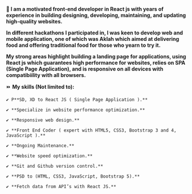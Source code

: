 **👋 I am a motivated front-end developer in React js with years of experience in building designing, developing, maintaining, and updating high-quality websites.**

**In different hackathons I participated in, I was keen to develop web and mobile application, one of which was Aklah which aimed at delivering food and offering traditional food for those who yearn to try it.**

**My strong areas highlight building a landing page for applications, using React js which guarantees high performance for websites, relies on SPA (Single Page Application), and is responsive on all devices with compatibiility with all browsers.**

⏩  **My skills (Not limited to):**

    ✔️ P**SD, XD to React JS ( Single Page Application ).**

    ✔️ **Specialize in website performance optimization.**

    ✔️ **Responsive web design.**

    ✔️ **Front End Coder ( expert with HTML5, CSS3, Bootstrap 3 and 4, JavaScript ).**

    ✔️ **Ongoing Maintenance.**

    ✔️ **Website speed optimization.**

    ✔️ **Git and Github version control.**

    ✔️ **PSD to (HTML, CSS3, JavaScript, Bootstrap 5).**

    ✔️ **Fetch data from API’s with React JS.**



